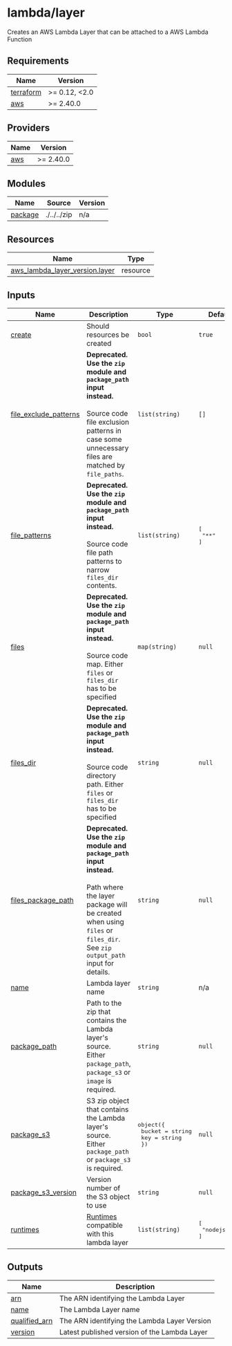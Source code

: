 # lambda/layer

Creates an AWS Lambda Layer that can be attached to a AWS Lambda Function

<!-- prettier-ignore-start -->
<!-- BEGIN_TF_DOCS -->
## Requirements

| Name | Version |
|------|---------|
| <a name="requirement_terraform"></a> [terraform](#requirement\_terraform) | >= 0.12, <2.0 |
| <a name="requirement_aws"></a> [aws](#requirement\_aws) | >= 2.40.0 |

## Providers

| Name | Version |
|------|---------|
| <a name="provider_aws"></a> [aws](#provider\_aws) | >= 2.40.0 |

## Modules

| Name | Source | Version |
|------|--------|---------|
| <a name="module_package"></a> [package](#module\_package) | ./../../zip | n/a |

## Resources

| Name | Type |
|------|------|
| [aws_lambda_layer_version.layer](https://registry.terraform.io/providers/hashicorp/aws/latest/docs/resources/lambda_layer_version) | resource |

## Inputs

| Name | Description | Type | Default | Required |
|------|-------------|------|---------|:--------:|
| <a name="input_create"></a> [create](#input\_create) | Should resources be created | `bool` | `true` | no |
| <a name="input_file_exclude_patterns"></a> [file\_exclude\_patterns](#input\_file\_exclude\_patterns) | **Deprecated. Use the `zip` module and `package_path` input instead.**<br><br>    Source code file exclusion patterns in case some unnecessary files are matched by `file_paths`. | `list(string)` | `[]` | no |
| <a name="input_file_patterns"></a> [file\_patterns](#input\_file\_patterns) | **Deprecated. Use the `zip` module and `package_path` input instead.**<br><br>    Source code file path patterns to narrow `files_dir` contents. | `list(string)` | <pre>[<br>  "**"<br>]</pre> | no |
| <a name="input_files"></a> [files](#input\_files) | **Deprecated. Use the `zip` module and `package_path` input instead.**<br><br>    Source code map. Either `files` or `files_dir` has to be specified | `map(string)` | `null` | no |
| <a name="input_files_dir"></a> [files\_dir](#input\_files\_dir) | **Deprecated. Use the `zip` module and `package_path` input instead.**<br><br>    Source code directory path. Either `files` or `files_dir` has to be specified | `string` | `null` | no |
| <a name="input_files_package_path"></a> [files\_package\_path](#input\_files\_package\_path) | **Deprecated. Use the `zip` module and `package_path` input instead.**<br><br>Path where the layer package will be created when using `files` or `files_dir`.<br>See `zip` `output_path` input for details. | `string` | `null` | no |
| <a name="input_name"></a> [name](#input\_name) | Lambda layer name | `string` | n/a | yes |
| <a name="input_package_path"></a> [package\_path](#input\_package\_path) | Path to the zip that contains the Lambda layer's source. Either `package_path`, `package_s3` or `image` is required. | `string` | `null` | no |
| <a name="input_package_s3"></a> [package\_s3](#input\_package\_s3) | S3 zip object that contains the Lambda layer's source. Either `package_path` or `package_s3` is required. | <pre>object({<br>    bucket = string<br>    key    = string<br>  })</pre> | `null` | no |
| <a name="input_package_s3_version"></a> [package\_s3\_version](#input\_package\_s3\_version) | Version number of the S3 object to use | `string` | `null` | no |
| <a name="input_runtimes"></a> [runtimes](#input\_runtimes) | [Runtimes](https://docs.aws.amazon.com/lambda/latest/dg/API_CreateFunction.html#SSS-CreateFunction-request-Runtime) compatible with this lambda layer | `list(string)` | <pre>[<br>  "nodejs12.x"<br>]</pre> | no |

## Outputs

| Name | Description |
|------|-------------|
| <a name="output_arn"></a> [arn](#output\_arn) | The ARN identifying the Lambda Layer |
| <a name="output_name"></a> [name](#output\_name) | The Lambda Layer name |
| <a name="output_qualified_arn"></a> [qualified\_arn](#output\_qualified\_arn) | The ARN identifying the Lambda Layer Version |
| <a name="output_version"></a> [version](#output\_version) | Latest published version of the Lambda Layer |
<!-- END_TF_DOCS -->
<!-- prettier-ignore-end -->
